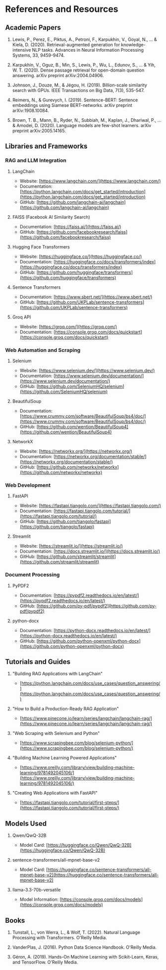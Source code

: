 # References and Resources

## Academic Papers

1. Lewis, P., Perez, E., Piktus, A., Petroni, F., Karpukhin, V., Goyal, N., ... & Kiela, D. (2020). Retrieval-augmented generation for knowledge-intensive NLP tasks. Advances in Neural Information Processing Systems, 33, 9459-9474.

2. Karpukhin, V., Oguz, B., Min, S., Lewis, P., Wu, L., Edunov, S., ... & Yih, W. T. (2020). Dense passage retrieval for open-domain question answering. arXiv preprint arXiv:2004.04906.

3. Johnson, J., Douze, M., & Jégou, H. (2019). Billion-scale similarity search with GPUs. IEEE Transactions on Big Data, 7(3), 535-547.

4. Reimers, N., & Gurevych, I. (2019). Sentence-BERT: Sentence embeddings using Siamese BERT-networks. arXiv preprint arXiv:1908.10084.

5. Brown, T. B., Mann, B., Ryder, N., Subbiah, M., Kaplan, J., Dhariwal, P., ... & Amodei, D. (2020). Language models are few-shot learners. arXiv preprint arXiv:2005.14165.

## Libraries and Frameworks

### RAG and LLM Integration

1. LangChain
   - Website: [https://www.langchain.com/](https://www.langchain.com/)
   - Documentation: [https://python.langchain.com/docs/get_started/introduction](https://python.langchain.com/docs/get_started/introduction)
   - GitHub: [https://github.com/langchain-ai/langchain](https://github.com/langchain-ai/langchain)

2. FAISS (Facebook AI Similarity Search)
   - Documentation: [https://faiss.ai/](https://faiss.ai/)
   - GitHub: [https://github.com/facebookresearch/faiss](https://github.com/facebookresearch/faiss)

3. Hugging Face Transformers
   - Website: [https://huggingface.co/](https://huggingface.co/)
   - Documentation: [https://huggingface.co/docs/transformers/index](https://huggingface.co/docs/transformers/index)
   - GitHub: [https://github.com/huggingface/transformers](https://github.com/huggingface/transformers)

4. Sentence Transformers
   - Documentation: [https://www.sbert.net/](https://www.sbert.net/)
   - GitHub: [https://github.com/UKPLab/sentence-transformers](https://github.com/UKPLab/sentence-transformers)

5. Groq API
   - Website: [https://groq.com/](https://groq.com/)
   - Documentation: [https://console.groq.com/docs/quickstart](https://console.groq.com/docs/quickstart)

### Web Automation and Scraping

1. Selenium
   - Website: [https://www.selenium.dev/](https://www.selenium.dev/)
   - Documentation: [https://www.selenium.dev/documentation/](https://www.selenium.dev/documentation/)
   - GitHub: [https://github.com/SeleniumHQ/selenium](https://github.com/SeleniumHQ/selenium)

2. BeautifulSoup
   - Documentation: [https://www.crummy.com/software/BeautifulSoup/bs4/doc/](https://www.crummy.com/software/BeautifulSoup/bs4/doc/)
   - GitHub: [https://github.com/wention/BeautifulSoup4](https://github.com/wention/BeautifulSoup4)

3. NetworkX
   - Website: [https://networkx.org/](https://networkx.org/)
   - Documentation: [https://networkx.org/documentation/stable/](https://networkx.org/documentation/stable/)
   - GitHub: [https://github.com/networkx/networkx](https://github.com/networkx/networkx)

### Web Development

1. FastAPI
   - Website: [https://fastapi.tiangolo.com/](https://fastapi.tiangolo.com/)
   - Documentation: [https://fastapi.tiangolo.com/tutorial/](https://fastapi.tiangolo.com/tutorial/)
   - GitHub: [https://github.com/tiangolo/fastapi](https://github.com/tiangolo/fastapi)

2. Streamlit
   - Website: [https://streamlit.io/](https://streamlit.io/)
   - Documentation: [https://docs.streamlit.io/](https://docs.streamlit.io/)
   - GitHub: [https://github.com/streamlit/streamlit](https://github.com/streamlit/streamlit)

### Document Processing

1. PyPDF2
   - Documentation: [https://pypdf2.readthedocs.io/en/latest/](https://pypdf2.readthedocs.io/en/latest/)
   - GitHub: [https://github.com/py-pdf/pypdf2](https://github.com/py-pdf/pypdf2)

2. python-docx
   - Documentation: [https://python-docx.readthedocs.io/en/latest/](https://python-docx.readthedocs.io/en/latest/)
   - GitHub: [https://github.com/python-openxml/python-docx](https://github.com/python-openxml/python-docx)

## Tutorials and Guides

1. "Building RAG Applications with LangChain"
   - [https://python.langchain.com/docs/use_cases/question_answering/](https://python.langchain.com/docs/use_cases/question_answering/)

2. "How to Build a Production-Ready RAG Application"
   - [https://www.pinecone.io/learn/series/langchain/langchain-rag/](https://www.pinecone.io/learn/series/langchain/langchain-rag/)

3. "Web Scraping with Selenium and Python"
   - [https://www.scrapingbee.com/blog/selenium-python/](https://www.scrapingbee.com/blog/selenium-python/)

4. "Building Machine Learning Powered Applications"
   - [https://www.oreilly.com/library/view/building-machine-learning/9781492045106/](https://www.oreilly.com/library/view/building-machine-learning/9781492045106/)

5. "Creating Web Applications with FastAPI"
   - [https://fastapi.tiangolo.com/tutorial/first-steps/](https://fastapi.tiangolo.com/tutorial/first-steps/)

## Models Used

1. Qwen/QwQ-32B
   - Model Card: [https://huggingface.co/Qwen/QwQ-32B](https://huggingface.co/Qwen/QwQ-32B)

2. sentence-transformers/all-mpnet-base-v2
   - Model Card: [https://huggingface.co/sentence-transformers/all-mpnet-base-v2](https://huggingface.co/sentence-transformers/all-mpnet-base-v2)

3. llama-3.3-70b-versatile
   - Model Information: [https://console.groq.com/docs/models](https://console.groq.com/docs/models)

## Books

1. Tunstall, L., von Werra, L., & Wolf, T. (2022). Natural Language Processing with Transformers. O'Reilly Media.

2. VanderPlas, J. (2016). Python Data Science Handbook. O'Reilly Media.

3. Géron, A. (2019). Hands-On Machine Learning with Scikit-Learn, Keras, and TensorFlow. O'Reilly Media. 